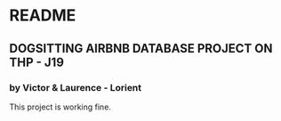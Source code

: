 # README

<h2> DOGSITTING AIRBNB DATABASE PROJECT ON THP - J19</h2>

<h3> by Victor & Laurence - Lorient</h3>

<p>This project is working fine.</p>
